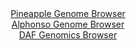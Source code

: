 <div id="Pineapple_Genome_Browser" align="center">
  <a href="https://igv.org/app/?sessionURL=blob:vZLfb9owEID_Fz9tUuL8IoTkbXSgDSoQpQzaqoqc4CTekpyxnVCK.N93Q5v2NGmTtr3Z5zvru_vuTHqutICWJMSnXkg9j1hEV3Bcs0bWfMEarklSsFpziyhecMXbnJPkTAqmDdvc3WJlZYzUieMII.2GtSVQHdhM2ho6U3HMs33KGvYKLTtqmkPj3EBdswwUM6C0M1asB0eUvX3kGZOSIkpAQ2fPDHNYLStoNTiSt2V6xO_TH6G05C00PG262ogrT4p4iLynBcM.RLvnL79G_AtMEHWf4qqfLeanfLBswr7xquiQL_3ldmVWG3cD4It6Jj.su2U2Lc3DxB8dVpvPzTacLdXtATkFuVikhrzDOZO8UlHiuVbgDq3QH9rfjt7Ict0Y21EgSPL0bBGjWP4F05_OxJwk2iCaH7qrGIuA2nNFEjt23ciLYz8cRAM3jr2LdSadqv.brunmLo5c_53vD9NC1AY3Z5_qVmrK2pb2eUHLV8TFp6sy5PrNin9v9VQ.DiYFjIL7cjwX1UK9DG8.rnQYHLbb5XBXstvpWMoHOSlEMOfd.8kOdcbjnb9.XJQgdtRkAkH_rK0CVMMM5mMEr9_F9kwJ1hoM9EKLTNTCnLY4ATiSxPMD3A.SQw0onKgye.NaruWF7tufexBcni9fAQ--">Pineapple Genome Browser</a>
</div>
<div id="Alphonso_Genome_Browser" align="center">
  <a href="https://igv.org/app/?sessionURL=blob:zVNtb9s2EP4v_FB0gF5ISdSLAWNQHMdOlqZLXMdJisIgxZNFRBJVkrYTB_nvY9p0wz4M2LCi6Dfy7ni85.We0A60kapHIxQFhAaEIA.ZRu0XrBtauGAdGDSqWWvAQxpq0NBXgEZPqGbGsuXVuXvZWDuYURhKO_gd6zcqMLHPBt.orW3A1flRwDp2UD3bm6BSXThRbcu40swqbcIjzXYqlJudvwfOhiFwo8QBDQWzLGTt0KjeqHCAfrPeu_brb6H1BnrVwbrbtlZ.mWftxnMji6Bmv974ZXfwy3ajtLRNNy5Xi8Sfvysn_mJeRjR987VgokFAbyVrx.Vvp.V1PF3ezdLJ3fL9fLVMV2GEowTTqAj_Dig0cejQJO7Hz1sw9rXbMbMw_vbkA8aExsnda276MEgNZpziJMf4NbiQmx7EHJhwQowb9WenlwSzWw1jASTmFUkIxrTKY8IKQTEHTl2jBHJeZwWvWJqDA8IyUaSxABG7LIlFljDmFJW9gId_Fus7qPP5eNs1eJfi2Ukzmd4th.7oIjua3u7n9_qRT1eXyVTeFkxWG3pYnJ91.ePNBZMtPuwvksn0ducUk.jZQ62qts5xqGp0NiLYi3Hq0Sj1X44k9zAuHBytJBp9_OQhq1l178o_PiH7ODhfIvMix4tFPaS04xSN_ALjjBRFRJMswUVBnr0ntNXtDzPuyfKqyHBURlG6rmVr3Q6JtekHE7C.D3ZVHWwOP4lbM0L_r1tjgnMaUQqkAkFJkgJOnS15THhGUoizKhEFcE6zWqRRnApBIWUc4jzNOeSZE86R9GWNnUL_hrsf4u_Lq.py1pXFpL4.hcEeH1EcDc27y.vl7Obkft7W72.W9Tnlkqzw4Ww66fLb2Sk7j9oHXbb67PfAcukG_W.waqU7Zl29i7jrq8V3TEvWWxfYSSO5bKV9XDkG1B6NSOT491ClWuWsj_SGv8Ue9gjFv_y1EfHzp.c_AA--">Alphonso Genome Browser</a>
</div>


<div id="DAF_Genomics_Browser" align="center">
  <a href="https://ink-blot.github.io/?sessionURL=blob:rZBdb5swFIb_i6_5MpBQuIvapatCvlg.1lVVZMwhMDAmtilNovz3WVmnXVTVdtEb61jvsd9Hzxm9gJAlb1CEXAsPLIyRgWTB.2.EtTXMCAOJopzUEgwkIAcBDQUUnVFOpCLrJNYvC6VaGdl2RnJzDw1nJZWW9CzSmpJ3qgC9aroWYeTEG9JLi3KmlxWxSd0WvJHcJpSClKZjt9Dsdz3Rx59sd_0SdqyrVXlt3WkIDZZZOdG0ZZPB6z9A_qdZrGH.RY22Si4fxL2TJqu7LEwefR6nD3n89XCsZoPqZahSwTHdsJ8Lt90cv8fbY3WDTxQvNU2JLgaqOe20M0QLgSPsG4F7Y7i.b76N3mCooQUvUfT0bCAlCK30.tMZqWOrzSIJh.4q2UBcZCBQZIaOE.AwdAd.4DthiC_GGXWi_mT143USBo47ct2hlRKm._OyvprWRe_Dz_IeLqZ4vO1hMTtI5W1XMph2d7feOF_ezu.n.AebnXgyej10bALJpp4cJtNHSr10Jat4tennGqfUOB9y5lwwonT0._pmmdTlvmHQqL.avcvz5Rc-">DAF Genomics Browser</a>
</div>
